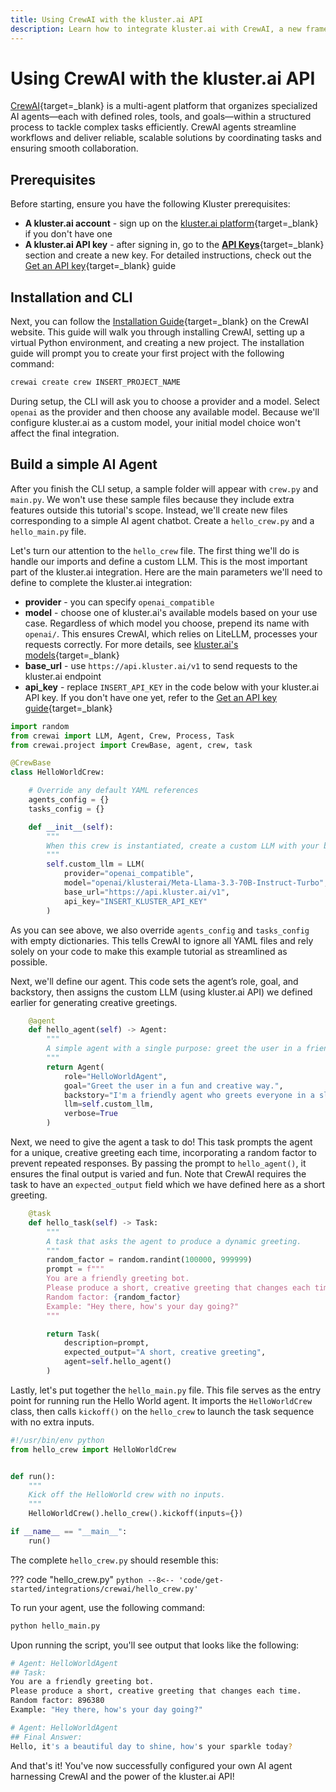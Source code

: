 ```yaml
---
title: Using CrewAI with the kluster.ai API
description: Learn how to integrate kluster.ai with CrewAI, a new framework for orchestrating autonomous AI agents, to launch and configure your AI agent Chatbot.
---
```


# Using CrewAI with the kluster.ai API

[CrewAI](https://www.crewai.com/){target=\_blank} is a multi-agent platform that organizes specialized AI agents—each with defined roles, tools, and goals—within a structured process to tackle complex tasks efficiently. CrewAI agents streamline workflows and deliver reliable, scalable solutions by coordinating tasks and ensuring smooth collaboration.

## Prerequisites

Before starting, ensure you have the following Kluster prerequisites:

- **A kluster.ai account** - sign up on the [kluster.ai platform](https://platform.kluster.ai/signup){target=\_blank} if you don't have one
- **A kluster.ai API key** - after signing in, go to the [**API Keys**](https://platform.kluster.ai/apikeys){target=\_blank} section and create a new key. For detailed instructions, check out the [Get an API key](/get-started/get-api-key/){target=\_blank} guide

## Installation and CLI

Next, you can follow the [Installation Guide](https://docs.crewai.com/installation){target=\_blank} on the CrewAI website. This guide will walk you through installing CrewAI, setting up a virtual Python environment, and creating a new project. The installation guide will prompt you to create your first project with the following command:

```bash
crewai create crew INSERT_PROJECT_NAME
```

During setup, the CLI will ask you to choose a provider and a model. Select `openai` as the provider and then choose any available model. Because we'll configure kluster.ai as a custom model, your initial model choice won't affect the final integration.

## Build a simple AI Agent

After you finish the CLI setup, a sample folder will appear with `crew.py` and `main.py`. We won't use these sample files because they include extra features outside this tutorial's scope. Instead, we'll create new files corresponding to a simple AI agent chatbot. Create a `hello_crew.py` and a `hello_main.py` file. 

Let's turn our attention to the `hello_crew` file. The first thing we'll do is handle our imports and define a custom LLM. This is the most important part of the kluster.ai integration. Here are the main parameters we'll need to define to complete the kluster.ai integration:

  - **provider** - you can specify `openai_compatible`
  - **model** - choose one of kluster.ai's available models based on your use case. Regardless of which model you choose, prepend its name with `openai/`. This ensures CrewAI, which relies on LiteLLM, processes your requests correctly. For more details, see [kluster.ai's models](/api-reference/reference/#list-supported-models){target=\_blank}
  - **base_url** - use `https://api.kluster.ai/v1` to send requests to the kluster.ai endpoint
  - **api_key** - replace `INSERT_API_KEY` in the code below with your kluster.ai API key. If you don't have one yet, refer to the [Get an API key guide](/get-started/get-api-key/){target=\_blank}
  
```python
import random
from crewai import LLM, Agent, Crew, Process, Task
from crewai.project import CrewBase, agent, crew, task

@CrewBase
class HelloWorldCrew:

	# Override any default YAML references
    agents_config = {}
    tasks_config = {}

    def __init__(self):
        """
        When this crew is instantiated, create a custom LLM with your base_url.
        """
        self.custom_llm = LLM(
            provider="openai_compatible", 
            model="openai/klusterai/Meta-Llama-3.3-70B-Instruct-Turbo",
            base_url="https://api.kluster.ai/v1",
            api_key="INSERT_KLUSTER_API_KEY"
        )
```

As you can see above, we also override `agents_config` and `tasks_config` with empty dictionaries. This tells CrewAI to ignore all YAML files and rely solely on your code to make this example tutorial as streamlined as possible. 

Next, we'll define our agent. This code sets the agent’s role, goal, and backstory, then assigns the custom LLM (using kluster.ai API) we defined earlier for generating creative greetings.

```python
    @agent
    def hello_agent(self) -> Agent:
        """
        A simple agent with a single purpose: greet the user in a friendly, varied way.
        """
        return Agent(
            role="HelloWorldAgent",
            goal="Greet the user in a fun and creative way.",
            backstory="I'm a friendly agent who greets everyone in a slightly different manner!",
            llm=self.custom_llm,
            verbose=True
        )
```

Next, we need to give the agent a task to do! This task prompts the agent for a unique, creative greeting each time, incorporating a random factor to prevent repeated responses. By passing the prompt to `hello_agent()`, it ensures the final output is varied and fun. Note that CrewAI requires the task to have an `expected_output` field which we have defined here as a short greeting.  

```python
    @task
    def hello_task(self) -> Task:
        """
        A task that asks the agent to produce a dynamic greeting.
        """
        random_factor = random.randint(100000, 999999)
        prompt = f"""
        You are a friendly greeting bot. 
        Please produce a short, creative greeting that changes each time. 
        Random factor: {random_factor}
        Example: "Hey there, how's your day going?"
        """

        return Task(
            description=prompt,
            expected_output="A short, creative greeting",
            agent=self.hello_agent()
        )
```

Lastly, let's put together the `hello_main.py` file. This file serves as the entry point for running run the Hello World agent. It imports the `HelloWorldCrew` class, then calls `kickoff()` on the `hello_crew` to launch the task sequence with no extra inputs. 

```python
#!/usr/bin/env python
from hello_crew import HelloWorldCrew


def run():
    """
    Kick off the HelloWorld crew with no inputs.
    """
    HelloWorldCrew().hello_crew().kickoff(inputs={})

if __name__ == "__main__":
    run()

```

The complete `hello_crew.py` should resemble this:

??? code "hello_crew.py"
    ```python
    --8<-- 'code/get-started/integrations/crewai/hello_crew.py'
    ```

To run your agent, use the following command:

```bash
python hello_main.py
```

Upon running the script, you'll see output that looks like the following:

```bash
# Agent: HelloWorldAgent
## Task:
You are a friendly greeting bot.
Please produce a short, creative greeting that changes each time.
Random factor: 896380
Example: "Hey there, how's your day going?"

# Agent: HelloWorldAgent
## Final Answer:
Hello, it's a beautiful day to shine, how's your sparkle today?
```

And that's it! You've now successfully configured your own AI agent harnessing CrewAI and the power of the kluster.ai API! 
